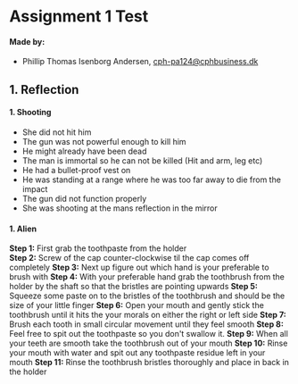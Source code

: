 # Assignment 1 Test

#### Made by: ####

* Phillip Thomas Isenborg Andersen, cph-pa124@cphbusiness.dk

## 1. Reflection

#### 1. Shooting ####

* She did not hit him
* The gun was not powerful enough to kill him
* He might already have been dead
* The man is immortal so he can not be killed (Hit and arm, leg etc)
* He had a bullet-proof vest on
* He was standing at a range where he was too far away to die from the impact
* The gun did not function properly
* She was shooting at the mans reflection in the mirror

#### 1. Alien ####

**Step 1:** First grab the toothpaste from the holder <br />
**Step 2:** Screw of the cap counter-clockwise til the cap comes off completely 
**Step 3:** Next up figure out which hand is your preferable to brush with
**Step 4:** With your preferable hand grab the toothbrush from the holder by the shaft so that the bristles are pointing upwards
**Step 5:** Squeeze some paste on to the bristles of the toothbrush and should be the size of your little finger
**Step 6:** Open your mouth and gently stick the toothbrush until it hits the your morals on either the right or left side
**Step 7:** Brush each tooth in small circular movement until they feel smooth
**Step 8:** Feel free to spit out the toothpaste so you don't swallow it. 
**Step 9:** When all your teeth are smooth take the toothbrush out of your mouth
**Step 10:** Rinse your mouth with water and spit out any toothpaste residue left in your mouth
**Step 11:** Rinse the toothbrush bristles thoroughly and place in back in the holder




